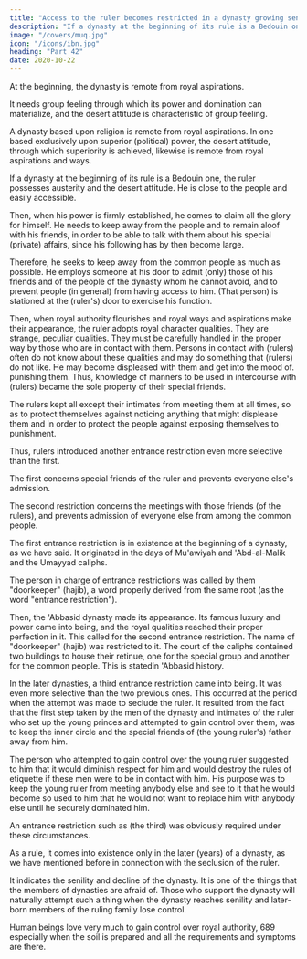 ```yaml
---
title: "Access to the ruler becomes restricted in a dynasty growing senile"
description: "If a dynasty at the beginning of its rule is a Bedouin one, the ruler possesses austerity and the desert attitude. He is close to the people and easily accessible"
image: "/covers/muq.jpg"
icon: "/icons/ibn.jpg"
heading: "Part 42"
date: 2020-10-22
---
```




At the beginning, the dynasty is remote from royal aspirations. 

It needs group feeling through which its power and domination can materialize, and the desert attitude is characteristic of group feeling.

A dynasty based upon religion is remote from royal aspirations. In one based exclusively upon superior (political) power, the desert attitude, through which superiority is achieved, likewise is remote from royal aspirations and ways.

If a dynasty at the beginning of its rule is a Bedouin one, the ruler possesses austerity and the desert attitude. He is close to the people and easily accessible. 

Then, when his power is firmly established, he comes to claim all the
glory for himself. He needs to keep away from the people and to remain aloof with
his friends, in order to be able to talk with them about his special (private) affairs,
since his following has by then become large. 

Therefore, he seeks to keep away from the common people as much as possible. He employs someone at his door to
admit (only) those of his friends and of the people of the dynasty whom he cannot
avoid, and to prevent people (in general) from having access to him. (That person) is
stationed at the (ruler's) door to exercise his function.

Then, when royal authority flourishes and royal ways and aspirations make
their appearance, the ruler adopts royal character qualities. They are strange, peculiar
qualities. They must be carefully handled in the proper way by those who are in
contact with them. Persons in contact with (rulers) often do not know about these
qualities and may do something that (rulers) do not like. He may become displeased
with them and get into the mood of. punishing them. Thus, knowledge of manners to
be used in intercourse with (rulers) became the sole property of their special friends.

The rulers kept all except their intimates from meeting them at all times, so as to
protect themselves against noticing anything that might displease them and in order
to protect the people against exposing themselves to punishment. 

Thus, rulers introduced another entrance restriction even more selective than the first. 

The first concerns special friends of the ruler and prevents everyone else's admission. 

The second restriction concerns the meetings with those friends (of the rulers), and prevents admission of everyone else from among the common people.

The first entrance restriction is in existence at the beginning of a dynasty, as
we have said. It originated in the days of Mu'awiyah and 'Abd-al-Malik and the
Umayyad caliphs. 

The person in charge of entrance restrictions was called by them "doorkeeper" (hajib), a word properly derived from the same root (as the word "entrance restriction").

Then, the 'Abbasid dynasty made its appearance. Its famous luxury and power came into being, and the royal qualities reached their proper perfection in it. This called for the second entrance restriction. The name of "doorkeeper" (hajib)
was restricted to it. The court of the caliphs contained two buildings to house their
retinue, one for the special group and another for the common people. This is statedin 'Abbasid history.

In the later dynasties, a third entrance restriction came into being. It was even more selective than the two previous ones. This occurred at the period when the attempt was made to seclude the ruler. It resulted from the fact that the first step taken by the men of the dynasty and intimates of the ruler who set up the young
princes and attempted to gain control over them, was to keep the inner circle and the
special friends of (the young ruler's) father away from him. 

The person who attempted to gain control over the young ruler suggested to him that it would diminish respect for him and would destroy the rules of etiquette if these men were to be in contact with him. His purpose was to keep the young ruler from meeting anybody else and see to it that he would become so used to him that he would not
want to replace him with anybody else until he securely dominated him. 

An entrance restriction such as (the third) was obviously required under these
circumstances. 

As a rule, it comes into existence only in the later (years) of a dynasty, as we have mentioned before in connection with the seclusion of the ruler.<!--  688 --> 

It indicates the senility and decline of the dynasty. It is one of the things that the members of dynasties are afraid of. Those who support the dynasty will naturally attempt such a thing when the dynasty reaches senility and later-born
members of the ruling family lose control. 

Human beings love very much to gain control over royal authority, 689 especially when the soil is prepared and all the
requirements and symptoms are there.


